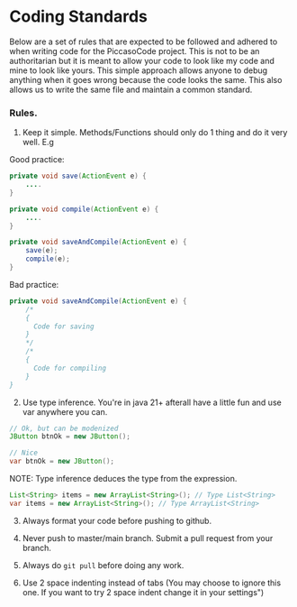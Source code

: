 # Coding Standards

Below are a set of rules that are expected to be followed and adhered to when writing code for the PiccasoCode project. 
This is not to be an authoritarian but it is meant to allow your code to look like my code and mine to look like yours. 
This simple approach allows anyone to debug anything when it goes wrong because the code looks the same. This also allows
us to write the same file and maintain a common standard. 

### Rules. 
1. Keep it simple. Methods/Functions should only do 1 thing and do it very well.
E.g

Good practice:
```java
private void save(ActionEvent e) {
	....
}

private void compile(ActionEvent e) {
	....
}

private void saveAndCompile(ActionEvent e) {
	save(e);
	compile(e);
}
```

Bad practice:
```java
private void saveAndCompile(ActionEvent e) {
	/*
	{
	  Code for saving
	}
	*/
	/*
	{
	  Code for compiling
	}
}
```

2. Use type inference. You're in java 21+ afterall have a little fun and use var anywhere you can. 

```java
// Ok, but can be modenized
JButton btnOk = new JButton();

// Nice
var btnOk = new JButton();
```

NOTE: Type inference deduces the type from the expression.

```java
List<String> items = new ArrayList<String>(); // Type List<String>
var items = new ArrayList<String>(); // Type ArrayList<String>
```
3. Always format your code before pushing to github. 

4. Never push to master/main branch. Submit a pull request from your branch. 

5. Always do `git pull` before doing any work.

6. Use 2 space indenting instead of tabs (You may choose to ignore this one. If you want to try 2 space indent change it in your settings")



